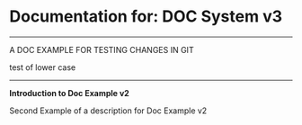 # Documentation for: DOC System v3

---

A DOC EXAMPLE FOR TESTING CHANGES IN GIT

test of lower case 

---

**Introduction to Doc Example v2**

Second Example of a description for Doc Example v2
